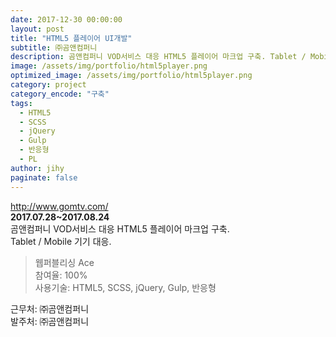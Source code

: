 ```yaml
---
date: 2017-12-30 00:00:00
layout: post
title: "HTML5 플레이어 UI개발"
subtitle: ㈜곰앤컴퍼니
description: 곰앤컴퍼니 VOD서비스 대응 HTML5 플레이어 마크업 구축. Tablet / Mobile 기기 대응.
image: /assets/img/portfolio/html5player.png
optimized_image: /assets/img/portfolio/html5player.png
category: project
category_encode: "구축"
tags:
  - HTML5
  - SCSS
  - jQuery
  - Gulp
  - 반응형
  - PL
author: jihy
paginate: false
---
```


<a href="http://www.gomtv.com/">http://www.gomtv.com/</a><br>
**2017.07.28~2017.08.24** <br>
곰앤컴퍼니 VOD서비스 대응 HTML5 플레이어 마크업 구축. <br>
Tablet / Mobile 기기 대응.

> 웹퍼블리싱 Ace <br>
참여율: 100% <br>
사용기술: HTML5, SCSS, jQuery, Gulp, 반응형

근무처: ㈜곰앤컴퍼니<br>
발주처: ㈜곰앤컴퍼니